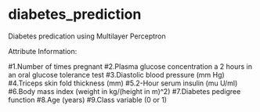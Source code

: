 # diabetes_prediction
Diabetes predication using Multilayer Perceptron

Attribute Information:

#1.Number of times pregnant
#2.Plasma glucose concentration a 2 hours in an oral glucose tolerance test
#3.Diastolic blood pressure (mm Hg)
#4.Triceps skin fold thickness (mm)
#5.2-Hour serum insulin (mu U/ml)
#6.Body mass index (weight in kg/(height in m)^2)
#7.Diabetes pedigree function
#8.Age (years)
#9.Class variable (0 or 1)
